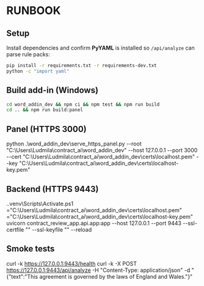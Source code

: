 # RUNBOOK

## Setup

Install dependencies and confirm **PyYAML** is installed so `/api/analyze` can parse rule packs:

```bash
pip install -r requirements.txt -r requirements-dev.txt
python -c "import yaml"
```

## Build add-in (Windows)

```bash
cd word_addin_dev && npm ci && npm test && npm run build
cd .. && npm run build:panel
```

## Panel (HTTPS 3000)
python .\word_addin_dev\serve_https_panel.py 
  --root "C:\Users\Ludmila\contract_ai\word_addin_dev" 
  --host 127.0.0.1 --port 3000 
  --cert "C:\Users\Ludmila\contract_ai\word_addin_dev\certs\localhost.pem" 
  --key  "C:\Users\Ludmila\contract_ai\word_addin_dev\certs\localhost-key.pem"

## Backend (HTTPS 9443)
.\.venv\Scripts\Activate.ps1
="C:\Users\Ludmila\contract_ai\word_addin_dev\certs\localhost.pem"
 ="C:\Users\Ludmila\contract_ai\word_addin_dev\certs\localhost-key.pem"
uvicorn contract_review_app.api.app:app --host 127.0.0.1 --port 9443 
  --ssl-certfile "" --ssl-keyfile "" --reload

## Smoke tests
curl -k https://127.0.0.1:9443/health
curl -k -X POST https://127.0.0.1:9443/api/analyze -H "Content-Type: application/json" 
  -d "{\"text\":\"This agreement is governed by the laws of England and Wales.\"}"
